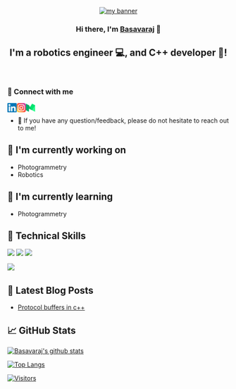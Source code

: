 <p align="center">
  <a href="https://www.linkedin.com/in/basavaraj-pn-242694141/" target="_blank" rel="noreferrer"><img src="https://user-images.githubusercontent.com/23361336/246661066-88ce667a-6e0c-46b6-beda-9ea4d954d3b2.png" alt="my banner"></a>
</p>

<h3 align="center">
Hi there, I'm <a href="https://www.linkedin.com/in/basavaraj-pn-242694141/" target="_blank" rel="noreferrer">Basavaraj</a> 👋
</h3>

<h2 align="center">
I'm a robotics engineer 💻, and C++ developer 🎨!
</h2>

</br>


### 🤝 Connect with me

<a href="https://www.linkedin.com/in/basavaraj-pn-242694141/"><img align="left" src="https://raw.githubusercontent.com/Basavaraj-PN/Basavaraj-PN/main/images/linkedin.svg" alt="Basavaraj PN | LinkedIn" width="21px"/></a>

<a href="https://instagram.com/basavaraj.p.n"><img align="left" src="https://raw.githubusercontent.com/Basavaraj-PN/Basavaraj-PN/main/images/instagram.svg" alt="Basavaraj | Instagram" width="21px"/></a>

<a href="https://medium.com/@bnarasapur"><img align="left" src="https://raw.githubusercontent.com/Basavaraj-PN/Basavaraj-PN/main/images/medium.svg" alt="Basavaraj P N | Medium" width="21px"/></a>
</br>


- 💬 If you have any question/feedback, please do not hesitate to reach out to me!

## 🔭 I'm currently working on

- Photogrammetry
- Robotics

## 🌱 I'm currently learning

- Photogrammetry

## 💼 Technical Skills

![](https://img.shields.io/badge/Code-Cpp-informational?style=flat&logo=cpp&color=61DAFB)
![](https://img.shields.io/badge/Code-Ros-informational?style=flat&logo=python&color=764ABC)
![](https://img.shields.io/badge/Code-Python-informational?style=flat&logo=ros&color=F7DF1E)



![](https://img.shields.io/badge/Tools-GitHub-informational?style=flat&logo=GitHub&color=181717)

## 📝 Latest Blog Posts

- [Protocol buffers in c++](https://medium.com/geekculture/protocol-buffers-in-c-d60865ae7782)

## 📈 GitHub Stats

[![Basavaraj's github stats](https://github-readme-stats.vercel.app/api?username=Basavaraj-PN)](https://github.com/Basavaraj-PN)

[![Top Langs](https://github-readme-stats.vercel.app/api/top-langs/?username=Basavaraj-PN&layout=compact)](https://github.com/Basavaraj-PN)

[![Visitors](https://visitor-badge.glitch.me/badge?page_id=Basavaraj-PN.Basavaraj-PN)](https://www.yushi.dev/)
